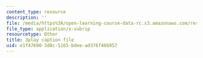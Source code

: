 ```yaml
---
content_type: resource
description: ''
file: /media/https%3A/open-learning-course-data-rc.s3.amazonaws.com/res-10-s95-physics-of-covid-19-transmission-fall-2020/e1f476903d8c5165bdeead376f46b957_P9hTSTZAxqs.vtt
file_type: application/x-subrip
resourcetype: Other
title: 3play caption file
uid: e1f47690-3d8c-5165-bdee-ad376f46b957
---
```

